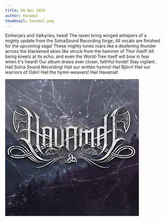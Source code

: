 ```yaml
---
title: 09 Dec 2020
author: Havamal
thumbnail: havamal.png
---
```


Einherjars and Valkyries, heed!
The raven bring winged whispers of a mighty update from the SolnaSound Recording forge; All vocals are finished for the upcoming saga!
These mighty tunes roars like a deafening thunder across the blackened skies like struck from the hammer of Thor itself! All being kneels at its echo, and even the World-Tree itself will bow in fear when it's heard!
Our album draws ever closer, faithful horde! Stay vigilant..
Hail Solna Sound Recording! Hail our written hymns! Hail Björn! Hail our warriors of Odin! Hail the hymn-weavers! Hail Havamal!

![stock_logo.jpg](./stock_logo.jpg)
